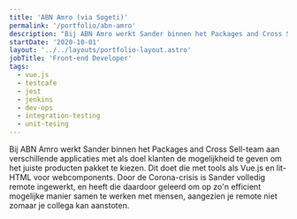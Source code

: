 ```yaml
---
title: 'ABN Amro (via Sogeti)'
permalink: '/portfolio/abn-amro'
description: "Bij ABN Amro werkt Sander binnen het Packages and Cross Sell-team aan verschillende applicaties met als doel klanten de mogelijkheid te geven om het juiste producten pakket te kiezen. Dit doet die met tools als Vue.js en lit-HTML voor webcomponents. Door de Corona-crisis is Sander volledig remote ingewerkt, en heeft die daardoor geleerd om op zo'n efficient mogelijke manier samen te werken met mensen, aangezien je remote niet zomaar je collega kan aanstoten."
startDate: '2020-10-01'
layout: '../../layouts/portfolio-layout.astro'
jobTitle: 'Front-end Developer'
tags:
  - vue.js
  - testcafe
  - jest
  - jenkins
  - dev-ops
  - integration-testing
  - unit-tesing
---
```


Bij ABN Amro werkt Sander binnen het Packages and Cross Sell-team aan verschillende applicaties met als doel klanten de mogelijkheid te geven om het juiste producten pakket te kiezen. Dit doet die met tools als Vue.js en lit-HTML voor webcomponents. Door de Corona-crisis is Sander volledig remote ingewerkt, en heeft die daardoor geleerd om op zo'n efficient mogelijke manier samen te werken met mensen, aangezien je remote niet zomaar je collega kan aanstoten.
